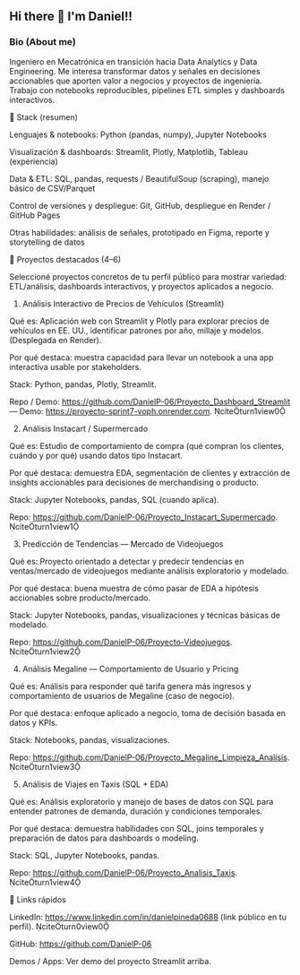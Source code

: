 ## Hi there 👋 I'm Daniel!!

### Bio (About me)
Ingeniero en Mecatrónica en transición hacia Data Analytics y Data Engineering. Me interesa transformar datos y señales en decisiones accionables que aporten valor a negocios y proyectos de ingeniería. Trabajo con notebooks reproducibles, pipelines ETL simples y dashboards interactivos.

🔧 Stack (resumen)

Lenguajes & notebooks: Python (pandas, numpy), Jupyter Notebooks

Visualización & dashboards: Streamlit, Plotly, Matplotlib, Tableau (experiencia)

Data & ETL: SQL, pandas, requests / BeautifulSoup (scraping), manejo básico de CSV/Parquet

Control de versiones y despliegue: Git, GitHub, despliegue en Render / GitHub Pages

Otras habilidades: análisis de señales, prototipado en Figma, reporte y storytelling de datos

🚀 Proyectos destacados (4–6)

Seleccioné proyectos concretos de tu perfil público para mostrar variedad: ETL/análisis, dashboards interactivos, y proyectos aplicados a negocio.

1) Análisis Interactivo de Precios de Vehículos (Streamlit)

Qué es: Aplicación web con Streamlit y Plotly para explorar precios de vehículos en EE. UU., identificar patrones por año, millaje y modelos. (Desplegada en Render).

Por qué destaca: muestra capacidad para llevar un notebook a una app interactiva usable por stakeholders.

Stack: Python, pandas, Plotly, Streamlit.

Repo / Demo: https://github.com/DanielP-06/Proyecto_Dashboard_Streamlit — Demo: https://proyecto-sprint7-voph.onrender.com. citeturn1view0

2) Análisis Instacart / Supermercado

Qué es: Estudio de comportamiento de compra (qué compran los clientes, cuándo y por qué) usando datos tipo Instacart.

Por qué destaca: demuestra EDA, segmentación de clientes y extracción de insights accionables para decisiones de merchandising o producto.

Stack: Jupyter Notebooks, pandas, SQL (cuando aplica).

Repo: https://github.com/DanielP-06/Proyecto_Instacart_Supermercado. citeturn1view1

3) Predicción de Tendencias — Mercado de Videojuegos

Qué es: Proyecto orientado a detectar y predecir tendencias en ventas/mercado de videojuegos mediante análisis exploratorio y modelado.

Por qué destaca: buena muestra de cómo pasar de EDA a hipótesis accionables sobre producto/mercado.

Stack: Jupyter Notebooks, pandas, visualizaciones y técnicas básicas de modelado.

Repo: https://github.com/DanielP-06/Proyecto-Videojuegos. citeturn1view2

4) Análisis Megaline — Comportamiento de Usuario y Pricing

Qué es: Análisis para responder qué tarifa genera más ingresos y comportamiento de usuarios de Megaline (caso de negocio).

Por qué destaca: enfoque aplicado a negocio, toma de decisión basada en datos y KPIs.

Stack: Notebooks, pandas, visualizaciones.

Repo: https://github.com/DanielP-06/Proyecto_Megaline_Limpieza_Analisis. citeturn1view3

5) Análisis de Viajes en Taxis (SQL + EDA)

Qué es: Análisis exploratorio y manejo de bases de datos con SQL para entender patrones de demanda, duración y condiciones temporales.

Por qué destaca: demuestra habilidades con SQL, joins temporales y preparación de datos para dashboards o modeling.

Stack: SQL, Jupyter Notebooks, pandas.

Repo: https://github.com/DanielP-06/Proyecto_Analisis_Taxis. citeturn1view4

🔗 Links rápidos

LinkedIn: https://www.linkedin.com/in/danielpineda0688 (link público en tu perfil). citeturn0view0

GitHub: https://github.com/DanielP-06

Demos / Apps: Ver demo del proyecto Streamlit arriba.
<!--
**DanielP-06/DanielP-06** is a ✨ _special_ ✨ repository because its `README.md` (this file) appears on your GitHub profile.

Here are some ideas to get you started:

- 🔭 I’m currently working on ...
- 🌱 I’m currently learning ...
- 👯 I’m looking to collaborate on ...
- 🤔 I’m looking for help with ...
- 💬 Ask me about ...
- 📫 How to reach me: ...
- 😄 Pronouns: ...
- ⚡ Fun fact: ...
-->
